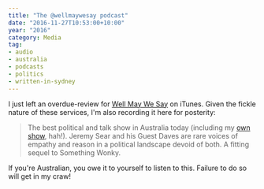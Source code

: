 ```yaml
---
title: "The @wellmaywesay podcast"
date: "2016-11-27T10:53:00+10:00"
year: "2016"
category: Media
tag:
- audio
- australia
- podcasts
- politics
- written-in-sydney
---
```

I just left an overdue-review for [Well May We Say] on iTunes. Given the fickle nature of these services, I'm also recording it here for posterity:

> The best political and talk show in Australia today (including my [own show], hah!). Jeremy Sear and his Guest Daves are rare voices of empathy and reason in a political landscape devoid of both. A fitting sequel to Something Wonky.

If you're Australian, you owe it to yourself to listen to this. Failure to do so will get in my craw!

[Well May We Say]: http://www.wellmaywesay.com/
[own show]: https://rubenerd.com/show/

